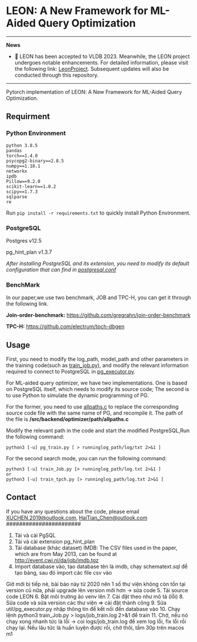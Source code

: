 # LEON: A New Framework for ML-Aided Query Optimization
---

**News**

* 🎉  LEON has been accepted to VLDB 2023. Meanwhile, the LEON project undergoes notable enhancements. For detailed information, please visit the following link: [LeonProject](https://github.com/Thisislegit/LeonProject). Subsequent updates will also be conducted through this repository.
---

Pytorch implementation of LEON: A New Framework for ML-Aided Query Optimization.

##  Requirment  

### Python Environment

```
python 3.8.5
pandas
torch==1.4.0
psycopg2-binary==2.8.5
numpy==1.18.1
networkx
ipdb
Pillow==9.2.0
scikit-learn==1.0.2
scipy==1.7.3
sqlparse
re
```

Run `pip install -r requirements.txt`  to quickly install Python Environment.

### PostgreSQL 

Postgres v12.5

pg_hint_plan v1.3.7

*After installing PostgreSQL and its extension, you need to modify its default configuration that can find in [postgresql.conf](./postgresql.conf)*

### BenchMark

In our paper,we use two benchmark, JOB and TPC-H, you can get it through the following link.

**Join-order-benchmark:** 	https://github.com/gregrahn/join-order-benchmark

**TPC-H:**  https://github.com/electrum/tpch-dbgen

## Usage

First, you need to modify the log_path, model_path and other parameters in the training code(such as [train_job.py](./train_job.py)), and modify the relevant information required to connect to PostgreSQL in [pg_executor.py](./util/pg_executor.py).

For ML-aided query optimizer, we have two implementations. One is based on PostgreSQL itself, which needs to modify its source code; The second is to use Python to simulate the dynamic programming of PG.

For the former, you need to use [allpaths.c](./allpaths.c) to replace the corresponding source code file with the same name of PG, and recompile it. The path of the file is **/src/backend/optimizer/path/allpaths.c** 

Modify the relevant path in the code and start the modified PostgreSQL,Run the following command:

```
python3 [-u] pg_train.py [ > runninglog_path/log/txt 2>&1 ]
```

For the second search mode, you can run the following command:

```
python3 [-u] train_Job.py [> runninglog_path/log.txt 2>&1 ]
or 
python3 [-u] train_tpch.py [> runninglog_path/log.txt 2>&1 ]
```



## Contact

If you have any questions about the code, please email [XUCHEN.2019@outlook.com](mailto:XUCHEN.2019@outlook.com), [HaiTian_Chen@outlook.com](mailto:HaiTian_Chen@outlook.com)
#######################
1. Tải và cài PgSQL
2. Tài và cài extension pg_hint_plan
3. Tải database (khác dataset) IMDB: The CSV files used in the paper, which are from May 2013, can be found at http://event.cwi.nl/da/job/imdb.tgz
4. Import database vào, tạo database tên là imdb, chạy schematext.sql để tạo bảng, sau đó import các file csv vào 

Giờ mới bị tiếp nè, bài báo này từ 2020 nên 1 số thư viện không còn tồn tại version cũ nữa, phải upgrade lên version mới hơn -> sửa code 
5. Tải source code LEON
6. Bật môi trường ảo venv lên 
7. Cài đặt theo như mô tả (lỗi)
8. Sửa code và sửa version các thư viện => cài đặt thành công 
9. Sửa util/pg_executor.py nhập thông tin để kết nối đến database vào 
10. Chạy lệnh python3 train_Job.py > logs/job_train.log 2>&1 để train
11. Chờ, nếu nó chạy xong nhanh tức là lỗi -> coi  logs/job_train.log để xem log lỗi, fix lỗi rồi chạy lại. Nếu lâu tức là huấn luyện được rồi, chờ thôi, tầm 30p trên macos m1

